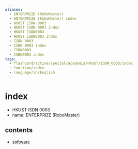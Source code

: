 ```yaml
---
aliases:
  - ENTERPRIZE (RoboMaster)
  - ENTERPRIZE (RoboMaster) index
  - HKUST ISDN 0003
  - HKUST ISDN 0003 index
  - HKUST ISDN0003
  - HKUST ISDN0003 index
  - ISDN 0003
  - ISDN 0003 index
  - ISDN0003
  - ISDN0003 index
tags:
  - flashcard/active/special/academia/HKUST/ISDN_0003/index
  - function/index
  - language/in/English
---
```


# index

- HKUST ISDN 0003
- name: ENTERPRIZE (RoboMaster)

## contents

- [software](software/)
